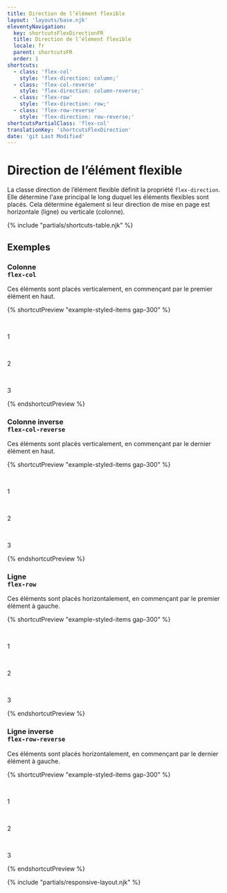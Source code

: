 ```yaml
---
title: Direction de l’élément flexible
layout: 'layouts/base.njk'
eleventyNavigation:
  key: shortcutsFlexDirectionFR
  title: Direction de l’élément flexible
  locale: fr
  parent: shortcutsFR
  order: 1
shortcuts:
  - class: 'flex-col'
    style: 'flex-direction: column;'
  - class: 'flex-col-reverse'
    style: 'flex-direction: column-reverse;'
  - class: 'flex-row'
    style: 'flex-direction: row;'
  - class: 'flex-row-reverse'
    style: 'flex-direction: row-reverse;'
shortcutsPartialClass: 'flex-col'
translationKey: 'shortcutsFlexDirection'
date: 'git Last Modified'
---
```


# Direction de l’élément flexible

La classe direction de l’élément flexible définit la propriété `flex-direction`. Elle détermine l'axe principal le long duquel les éléments flexibles sont placés. Cela détermine également si leur direction de mise en page est horizontale (ligne) ou verticale (colonne).

{% include "partials/shortcuts-table.njk" %}

## Exemples

### Colonne<br/>`flex-col`

Ces éléments sont placés verticalement, en commençant par le premier élément en haut.

{% shortcutPreview "example-styled-items gap-300" %}

<div class="d-flex flex-col">
  <p>1</p>
  <p>2</p>
  <p>3</p>
</div>
{% endshortcutPreview %}

### Colonne inverse<br/>`flex-col-reverse`

Ces éléments sont placés verticalement, en commençant par le dernier élément en haut.

{% shortcutPreview "example-styled-items gap-300" %}

<div class="d-flex flex-col-reverse">
  <p>1</p>
  <p>2</p>
  <p>3</p>
</div>
{% endshortcutPreview %}

### Ligne <br/>`flex-row`

Ces éléments sont placés horizontalement, en commençant par le premier élément à gauche.

{% shortcutPreview "example-styled-items gap-300" %}

<div class="d-flex flex-row">
  <p>1</p>
  <p>2</p>
  <p>3</p>
</div>
{% endshortcutPreview %}

### Ligne inverse<br/>`flex-row-reverse`

Ces éléments sont placés horizontalement, en commençant par le dernier élément à gauche.

{% shortcutPreview "example-styled-items gap-300" %}

<div class="d-flex flex-row-reverse">
  <p>1</p>
  <p>2</p>
  <p>3</p>
</div>
{% endshortcutPreview %}

{% include "partials/responsive-layout.njk" %}
